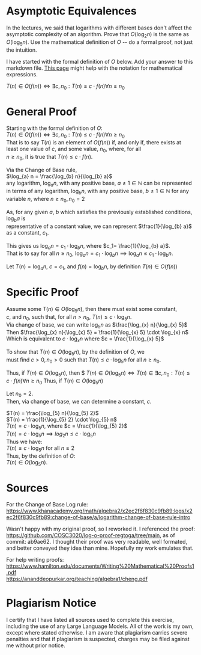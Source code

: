 # Asymptotic Equivalences

In the lectures, we said that logarithms with different bases don't affect the
asymptotic complexity of an algorithm. Prove that $O(\log_{2} n)$ is the same as
$O(\log_{5} n)$. Use the mathematical definition of $O$ -- do a formal proof,
not just the intuition.

I have started with the formal definition of $O$ below. Add your answer to this
markdown file. [This
page](https://docs.github.com/en/get-started/writing-on-github/working-with-advanced-formatting/writing-mathematical-expressions)
might help with the notation for mathematical expressions.

$T(n) \in O(f(n)) \iff \exists c, n_0: T(n) \leq c \cdot f(n) \forall n \geq n_0$  

# General Proof  

Starting with the formal definition of $O$:  
$T(n) \in O(f(n)) \iff \exists c, n_0: T(n) \leq c \cdot f(n) \forall n \geq n_0$  
That is to say $T(n)$ is an element of $O(f(n))$ if, and only if, there exists at  
least one value of $c$, and some value, $n_0$, where, for all  
$n \ge n_0$, it is true that $T(n) \le c \cdot f(n)$.  

Via the Change of Base rule,  
$\log_{a} n = \frac{\log_{b} n}{\log_{b} a}$  
any logarithm, $\log_{a} n$, with any positive base, $a \neq 1 \in \mathbb{N}$ can be represented  
in terms of any logarithm, $\log_{b} n$, with any positive base, $b \neq 1 \in \mathbb{N}$ for any  
variable $n$, where $n \geq n_0, n_0 = 2$  

As, for any given $a$, $b$ which satisfies the previously established conditions, $\log_{b} a$ is  
representative of a constant value, we can represent $\frac{1}{\log_{b} a}$ as a constant, $c_1$.

This gives us $\log_{a} n=c_1 \cdot \log_{b} n$, where $c_1= \frac{1}{\log_{b} a}$.  
That is to say for all $n \geq n_0$, $\log_{a} n=c_1 \cdot \log_{b} n \implies \log_{a} n \leq c_1 \cdot \log_{b} n$.

Let $T(n)= \log_{a} n$, $c=c_1$, and $f(n)=\log_{b} n$, by definition $T(n) \in O(f(n))$

# Specific Proof

Assume some $T(n) \in O(\log_{5} n)$, then there must exist some constant,  
$c$, and $n_0$, such that, for all $n > n_0$, $T(n) \leq c \cdot \log_{5} n$.  
Via change of base, we can write $\log_{5} n$ as $\frac{\log_{x} n}{\log_{x} 5}$  
Then $\frac{\log_{x} n}{\log_{x} 5} = \frac{1}{\log_{x} 5} \cdot \log_{x} n$  
Which is equivalent to $c \cdot \log_{x} n$ where $c = \frac{1}{\log_{x} 5}$

To show that $T(n) \in O(\log_{5} n)$, by the definition of $O$, we  
must find $c > 0, n_0 > 0$ such that $T(n) \leq c \cdot \log_{5} n$ for all $n \geq n_0$.  

Thus, if $T(n) \in O(\log_{5} n)$, then $
$T(n) \in O(\log_{5} n) \iff T(n) \in \exists c, n_0: T(n) \leq c \cdot f(n) \forall n \geq n_0$
Thus, if $T(n) \in O(\log_{5} n)$

Let $n_0 = 2$.  
Then, via change of base, we can determine a constant, $c$.  


$T(n) = \frac{\log_{5} n}{\log_{5} 2}$  
$T(n) = \frac{1}{\log_{5} 2} \cdot \log_{5} n$  
$T(n) = c \cdot \log_{5} n$, where $c = \frac{1}{\log_{5} 2}$  
$T(n) = c \cdot \log_{5} n \implies log_{2} n \leq c \cdot \log_{5} n$  
Thus we have:  
$T(n) \leq c \cdot \log_{5} n$ for all $n \geq 2$  
Thus, by the definition of $O$:  
$T(n) \in O(\log_{5} n)$.  

# Sources

For the Change of Base Log rule:  
https://www.khanacademy.org/math/algebra2/x2ec2f6f830c9fb89:logs/x2ec2f6f830c9fb89:change-of-base/a/logarithm-change-of-base-rule-intro  

Wasn't happy with my original proof, so I reworked it. I referenced the proof: https://github.com/COSC3020/log-o-proof-regtoga/tree/main, as of commit: ab9ae62. I thought their proof was very readable, well formated, and better conveyed they idea than mine. Hopefully my work emulates that.

For help writing proofs:  
https://www.hamilton.edu/documents/Writing%20Mathematical%20Proofs1.pdf  
https://ananddeopurkar.org/teaching/algebra1/cheng.pdf  

# Plagiarism Notice

I certify that I have listed all sources used to complete this exercise, including the use of any Large Language Models. All of the work is my own, except where stated otherwise. I am aware that plagiarism carries severe penalties and that if plagiarism is suspected, charges may be filed against me without prior notice.
